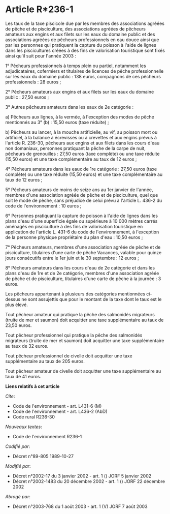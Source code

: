 # Article R*236-1

Les taux de la taxe piscicole due par les membres des associations agréées de pêche et de pisciculture, des associations
agréées de pêcheurs amateurs aux engins et aux filets sur les eaux du domaine public et des associations agréées de pêcheurs
professionnels en eau douce ainsi que par les personnes qui pratiquent la capture du poisson à l'aide de lignes dans les
piscicultures créées à des fins de valorisation touristique sont fixés ainsi qu'il suit pour l'année 2003 :

1° Pêcheurs professionnels à temps plein ou partiel, notamment les adjudicataires, cofermiers et titulaires de licences de
pêche professionnelle sur les eaux du domaine public : 138 euros, compagnons de ces pêcheurs professionnels : 28 euros ;

2° Pêcheurs amateurs aux engins et aux filets sur les eaux du domaine public : 27,50 euros ;

3° Autres pêcheurs amateurs dans les eaux de 2e catégorie :

a) Pêcheurs aux lignes, à la vermée, à l'exception des modes de pêche mentionnés au 3° (b) : 15,50 euros (taxe réduite) ;

b) Pêcheurs au lancer, à la mouche artificielle, au vif, au poisson mort ou artificiel, à la balance à écrevisses ou à
crevettes et aux engins prévus à l'article R. 236-30, pêcheurs aux engins et aux filets dans les cours d'eau non domaniaux,
personnes pratiquant la pêche de la carpe de nuit, pêcheurs de grenouilles : 27,50 euros (taxe complète) ou une taxe réduite
(15,50 euros) et une taxe complémentaire au taux de 12 euros ;

4° Pêcheurs amateurs dans les eaux de 1re catégorie : 27,50 euros (taxe complète) ou une taxe réduite (15,50 euros) et une
taxe complémentaire au taux de 12 euros ;

5° Pêcheurs amateurs de moins de seize ans au 1er janvier de l'année, membres d'une association agréée de pêche et de
pisciculture, quel que soit le mode de pêche, sans préjudice de celui prévu à l'article L. 436-2 du code de l'environnement :
10 euros ;

6° Personnes pratiquant la capture de poisson à l'aide de lignes dans les plans d'eau d'une superficie égale ou supérieure à
10 000 mètres carrés aménagés en pisciculture à des fins de valorisation touristique en application de l'article L. 431-6 du
code de l'environnement, à l'exception de la personne physique propriétaire du plan d'eau : 10,50 euros ;

7° Pêcheurs amateurs, membres d'une association agréée de pêche et de pisciculture, titulaires d'une carte de pêche Vacances,
valable pour quinze jours consécutifs entre le 1er juin et le 30 septembre : 12 euros ;

8° Pêcheurs amateurs dans les cours d'eau de 2e catégorie et dans les plans d'eau de 1re et de 2e catégorie, membres d'une
association agréée de pêche et de pisciculture, titulaires d'une carte de pêche à la journée : 3 euros.

Les pêcheurs appartenant à plusieurs des catégories mentionnées ci-dessus ne sont assujettis que pour le montant de la taxe
dont le taux est le plus élevé.

Tout pêcheur amateur qui pratique la pêche des salmonidés migrateurs (truite de mer et saumon) doit acquitter une taxe
supplémentaire au taux de 23,50 euros.

Tout pêcheur professionnel qui pratique la pêche des salmonidés migrateurs (truite de mer et saumon) doit acquitter une taxe
supplémentaire au taux de 32 euros.

Tout pêcheur professionnel de civelle doit acquitter une taxe supplémentaire au taux de 205 euros.

Tout pêcheur amateur de civelle doit acquitter une taxe supplémentaire au taux de 41 euros.

**Liens relatifs à cet article**

_Cite_:

  - Code de l'environnement - art. L431-6 (M)
  - Code de l'environnement - art. L436-2 (AbD)
  - Code rural R236-30

_Nouveaux textes_:

  - Code de l'environnement R236-1

_Codifié par_:

  - Décret n°89-805 1989-10-27

_Modifié par_:

  - Décret n°2002-17 du 3 janvier 2002 - art. 1 () JORF 5 janvier 2002
  - Décret n°2002-1483 du 20 décembre 2002 - art. 1 () JORF 22 décembre 2002

_Abrogé par_:

  - Décret n°2003-768 du 1 août 2003 - art. 1 (V) JORF 7 août 2003

